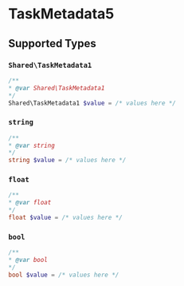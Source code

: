 # TaskMetadata5


## Supported Types

### `Shared\TaskMetadata1`

```php
/**
* @var Shared\TaskMetadata1
*/
Shared\TaskMetadata1 $value = /* values here */
```

### `string`

```php
/**
* @var string
*/
string $value = /* values here */
```

### `float`

```php
/**
* @var float
*/
float $value = /* values here */
```

### `bool`

```php
/**
* @var bool
*/
bool $value = /* values here */
```

